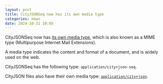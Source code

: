 ```yaml
---
layout: post
title: CityJSONSeq now has its own media type
categories: news
date: 2024-10-31 10:05
---
```


CityJSONSeq now has [its own media type](https://www.iana.org/assignments/media-types/application/city+json-seq), which is also known as a MIME type (Multipurpose Internet Mail Extensions).

A media type indicates the content and format of a document, and is widely used on the web.

CityJSONSeq has the following type: `application/city+json-seq`.

CityJSON files also have their own media type: [`application/city+json`](https://www.iana.org/assignments/media-types/application/city+json).